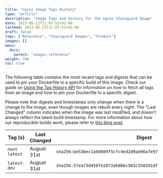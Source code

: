 ```yaml
---
title: "nginx Image Tags History"
type: "article"
description: "Image Tags and History for the nginx Chainguard Image"
date: 2023-06-22T11:07:52+02:00
lastmod: 2023-06-22T11:07:52+02:00
draft: false
tags: ["Reference", "Chainguard Images", "Product"]
images: []
menu:
  docs:
    parent: "images-reference"
weight: 700
toc: true
---
```


The following table contains the most recent tags and digests that can be used to pin your Dockerfile to a specific build of this image. Check our guide on [Using the Tag History API](/chainguard/chainguard-images/using-the-tag-history-api/) for information on how to fetch all tags from an image and how to pin your Dockerfile to a specific digest.

Please note that digests and timestamps only change when there is a change to the image, even though images are rebuilt every night. The "Last Changed" column indicates when the image was last modified, and doesn't always reflect the latest build timestamp. For more information about how our reproducible builds work, please refer to [this blog post](https://www.chainguard.dev/unchained/reproducing-chainguards-reproducible-image-builds).

| Tag (s)          | Last Changed | Digest                                                                    |
|------------------|--------------|---------------------------------------------------------------------------|
|  `next` `latest` | August 31st  | `sha256:be53bec1a9d609f5cfc4ed2d9ad46a7e97ad4c0462c6db685331fecb28583d10` |
|  `latest-dev`    | August 31st  | `sha256:57ea73d458fe2872ab0bbc565c550391dffc07e7439156ae03398b374f371c01` |
